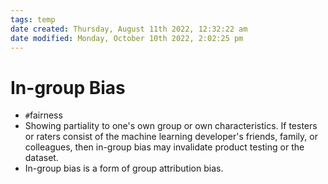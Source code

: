 ```yaml
---
tags: temp
date created: Thursday, August 11th 2022, 12:32:22 am
date modified: Monday, October 10th 2022, 2:02:25 pm
---
```


# In-group Bias
- `#`fairness
- Showing partiality to one's own group or own characteristics. If testers or raters consist of the machine learning developer's friends, family, or colleagues, then in-group bias may invalidate product testing or the dataset.
- In-group bias is a form of group attribution bias.



